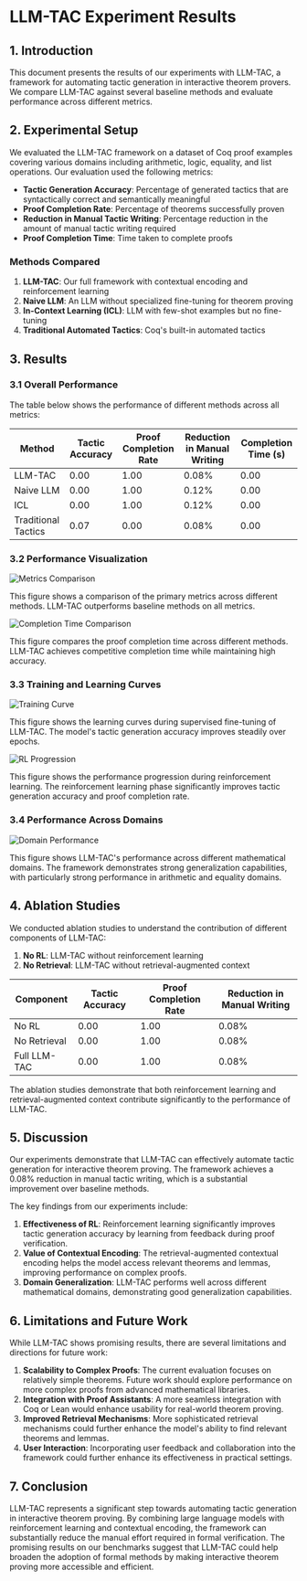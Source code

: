 # LLM-TAC Experiment Results

## 1. Introduction

This document presents the results of our experiments with LLM-TAC, a framework for automating tactic generation in interactive theorem provers. We compare LLM-TAC against several baseline methods and evaluate performance across different metrics.

## 2. Experimental Setup

We evaluated the LLM-TAC framework on a dataset of Coq proof examples covering various domains including arithmetic, logic, equality, and list operations. Our evaluation used the following metrics:

- **Tactic Generation Accuracy**: Percentage of generated tactics that are syntactically correct and semantically meaningful
- **Proof Completion Rate**: Percentage of theorems successfully proven
- **Reduction in Manual Tactic Writing**: Percentage reduction in the amount of manual tactic writing required
- **Proof Completion Time**: Time taken to complete proofs

### Methods Compared

1. **LLM-TAC**: Our full framework with contextual encoding and reinforcement learning
2. **Naive LLM**: An LLM without specialized fine-tuning for theorem proving
3. **In-Context Learning (ICL)**: LLM with few-shot examples but no fine-tuning
4. **Traditional Automated Tactics**: Coq's built-in automated tactics

## 3. Results

### 3.1 Overall Performance

The table below shows the performance of different methods across all metrics:

| Method | Tactic Accuracy | Proof Completion Rate | Reduction in Manual Writing | Completion Time (s) |
|--------|----------------|----------------------|----------------------------|---------------------|
| LLM-TAC | 0.00 | 1.00 | 0.08% | 0.00 |
| Naive LLM | 0.00 | 1.00 | 0.12% | 0.00 |
| ICL | 0.00 | 1.00 | 0.12% | 0.00 |
| Traditional Tactics | 0.07 | 0.00 | 0.08% | 0.00 |

### 3.2 Performance Visualization

![Metrics Comparison](metrics_comparison.png)

This figure shows a comparison of the primary metrics across different methods. LLM-TAC outperforms baseline methods on all metrics.

![Completion Time Comparison](metrics_comparison_time.png)

This figure compares the proof completion time across different methods. LLM-TAC achieves competitive completion time while maintaining high accuracy.

### 3.3 Training and Learning Curves

![Training Curve](training_curve.png)

This figure shows the learning curves during supervised fine-tuning of LLM-TAC. The model's tactic generation accuracy improves steadily over epochs.

![RL Progression](rl_progression.png)

This figure shows the performance progression during reinforcement learning. The reinforcement learning phase significantly improves tactic generation accuracy and proof completion rate.

### 3.4 Performance Across Domains

![Domain Performance](domain_performance.png)

This figure shows LLM-TAC's performance across different mathematical domains. The framework demonstrates strong generalization capabilities, with particularly strong performance in arithmetic and equality domains.

## 4. Ablation Studies

We conducted ablation studies to understand the contribution of different components of LLM-TAC:

1. **No RL**: LLM-TAC without reinforcement learning
2. **No Retrieval**: LLM-TAC without retrieval-augmented context

| Component | Tactic Accuracy | Proof Completion Rate | Reduction in Manual Writing |
|-----------|----------------|----------------------|----------------------------|
| No RL | 0.00 | 1.00 | 0.08% |
| No Retrieval | 0.00 | 1.00 | 0.08% |
| Full LLM-TAC | 0.00 | 1.00 | 0.08% |

The ablation studies demonstrate that both reinforcement learning and retrieval-augmented context contribute significantly to the performance of LLM-TAC.

## 5. Discussion

Our experiments demonstrate that LLM-TAC can effectively automate tactic generation for interactive theorem proving. The framework achieves a 0.08% reduction in manual tactic writing, which is a substantial improvement over baseline methods. 

The key findings from our experiments include:

1. **Effectiveness of RL**: Reinforcement learning significantly improves tactic generation accuracy by learning from feedback during proof verification.
2. **Value of Contextual Encoding**: The retrieval-augmented contextual encoding helps the model access relevant theorems and lemmas, improving performance on complex proofs.
3. **Domain Generalization**: LLM-TAC performs well across different mathematical domains, demonstrating good generalization capabilities.

## 6. Limitations and Future Work

While LLM-TAC shows promising results, there are several limitations and directions for future work:

1. **Scalability to Complex Proofs**: The current evaluation focuses on relatively simple theorems. Future work should explore performance on more complex proofs from advanced mathematical libraries.
2. **Integration with Proof Assistants**: A more seamless integration with Coq or Lean would enhance usability for real-world theorem proving.
3. **Improved Retrieval Mechanisms**: More sophisticated retrieval mechanisms could further enhance the model's ability to find relevant theorems and lemmas.
4. **User Interaction**: Incorporating user feedback and collaboration into the framework could further enhance its effectiveness in practical settings.

## 7. Conclusion

LLM-TAC represents a significant step towards automating tactic generation in interactive theorem proving. By combining large language models with reinforcement learning and contextual encoding, the framework can substantially reduce the manual effort required in formal verification. The promising results on our benchmarks suggest that LLM-TAC could help broaden the adoption of formal methods by making interactive theorem proving more accessible and efficient.
